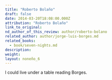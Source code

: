```yaml
---
title: "Roberto Bolaño"
draft: false
date: 2014-03-20T18:08:00.000Z
attribution: "Roberto Bolaño"
link_to_original:
nd_author_of_this_review: author/roberto-bolano
related_author: author/jorge-luis-borges.md
related_books:
  - book/seven-nights.md
description:
weight:
layout: noneño_6
---
```

I could live under a table reading Borges.

